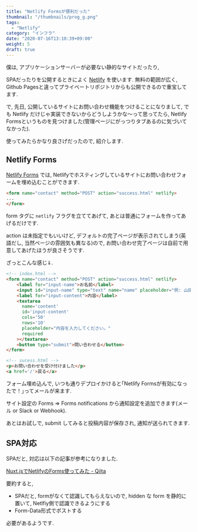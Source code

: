 ```yaml
---
title: "Netlify Formsが便利だった"
thumbnail: "/thumbnails/prog_g.png"
tags:
  - "Netlify"
category: "インフラ"
date: "2020-07-16T13:10:39+09:00"
weight: 5
draft: true
---
```


僕は, アプリケーションサーバーが必要ない静的なサイトだったり,

SPAだったりを公開するときによく [Netlify](https://www.netlify.com/) を使います. 無料の範囲が広く, Github Pagesと違ってプライベートリポジトリからも公開できるので重宝してます.

で, 先日, 公開しているサイトにお問い合わせ機能をつけることになりまして, でも Netlify だけじゃ実装できないからどうしようかな〜って思ってたら, Netlify Formsというものを見つけました(管理ページにがっつりタブあるのに気づいてなかった).

使ってみたらかなり良さげだったので, 紹介します.

## Netlify Forms

[Netlify Forms](https://www.netlify.com/products/forms/) では, Netlifyでホスティングしているサイトにお問い合わせフォームを埋め込むことができます.

``` html
<form name="contact" method="POST" action="success.html" netlify>
...
</form>
```

form タグに `netlify` フラグを立ててあげて, あとは普通にフォームを作ってあげるだけです.

action は未指定でもいいけど, デフォルトの完了ページが表示されてしまう(英語だし, 当然ページの雰囲気も異なる)ので, お問い合わせ完了ページは自前で用意してあげたほうが良さそうです.

ざっとこんな感じ⇓.

``` html
<!-- index.html -->
<form name="contact" method="POST" action="success.html" netlify>
    <label for="input-name">お名前</label>
    <input id="input-name" type="text" name="name" placeholder="例: 山田太郎" required />
    <label for="input-content">内容</label>
    <textarea
      name='content'
      id='input-content'
      cols='50'
      rows='10'
      placeholder="内容を入力してください。"
      required
    ></textarea>
    <button type="submit">問い合わせる</button>
</form>
```

``` html
<!-- sucess.html -->
<p>お問い合わせを受け付けました</p>
<a href='/'>戻る</a>
```

フォーム埋め込んで, いつも通りデプロイかけると｢Netlify Formsが有効になったで！｣ってメールが来ます.

サイト設定の Forms => Forms notifications から通知設定を追加できます(メール or Slack or Webhook).

あとはお試しで, submit してみると投稿内容が保存され, 通知が送られてきます.

## SPA対応

SPAだと, 対応は以下の記事が参考になりました.

[Nuxt.jsでNetlifyのForms使ってみた - Qiita](https://qiita.com/nanaki14/items/007eae905d6305f75f6a)

要約すると,

- SPAだと, formがなくて認識してもらえないので, hidden な form を静的に置いて, Netlfiy側で認識できるようにする
- Form-Data形式でポストする

必要があるようです.
